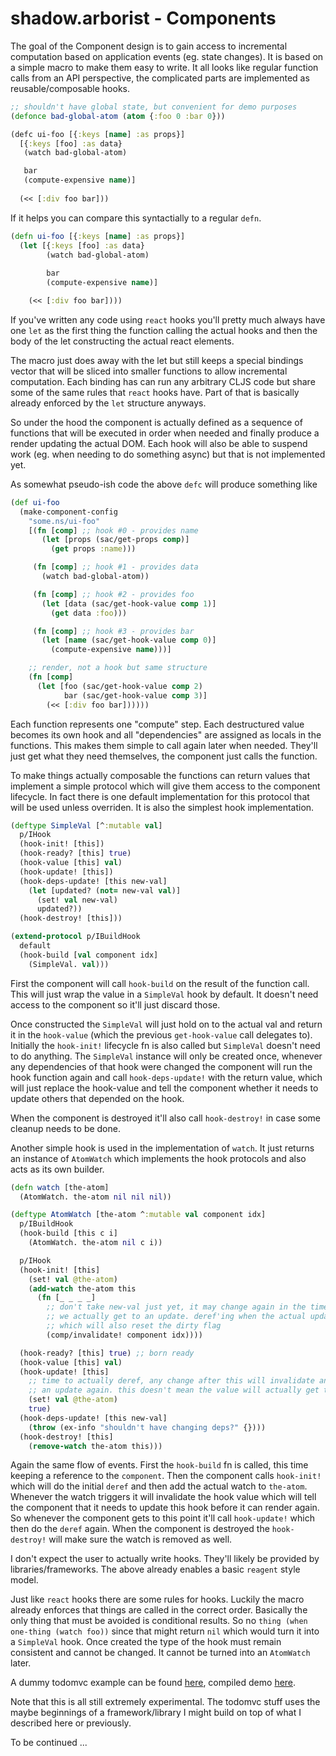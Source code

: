 # shadow.arborist - Components

The goal of the Component design is to gain access to incremental computation based on application events (eg. state changes). It is based on a simple macro to make them easy to write. It all looks like regular function calls from an API perspective, the complicated parts are implemented as reusable/composable hooks.


```clojure
;; shouldn't have global state, but convenient for demo purposes
(defonce bad-global-atom (atom {:foo 0 :bar 0}))

(defc ui-foo [{:keys [name] :as props}]
  [{:keys [foo] :as data}
   (watch bad-global-atom)

   bar
   (compute-expensive name)]
  
  (<< [:div foo bar]))
```

If it helps you can compare this syntactially to a regular `defn`.

```clojure
(defn ui-foo [{:keys [name] :as props}]
  (let [{:keys [foo] :as data}
        (watch bad-global-atom)
        
        bar
        (compute-expensive name)]

    (<< [:div foo bar])))
```

If you've written any code using `react` hooks you'll pretty much always have one `let` as the first thing the function calling the actual hooks and then the body of the let constructing the actual react elements.

The macro just does away with the let but still keeps a special bindings vector that will be sliced into smaller functions to allow incremental computation. Each binding has can run any arbitrary CLJS code but share some of the same rules that `react` hooks have. Part of that is basically already enforced by the `let` structure anyways.

So under the hood the component is actually defined as a sequence of functions that will be executed in order when needed and finally produce a render updating the actual DOM. Each hook will also be able to suspend work (eg. when needing to do something async) but that is not implemented yet.

As somewhat pseudo-ish code the above `defc` will produce something like

```clojure
(def ui-foo
  (make-component-config
    "some.ns/ui-foo"
    [(fn [comp] ;; hook #0 - provides name
       (let [props (sac/get-props comp)]
         (get props :name)))

     (fn [comp] ;; hook #1 - provides data
       (watch bad-global-atom))

     (fn [comp] ;; hook #2 - provides foo
       (let [data (sac/get-hook-value comp 1)]
         (get data :foo)))

     (fn [comp] ;; hook #3 - provides bar
       (let [name (sac/get-hook-value comp 0)]
         (compute-expensive name)))]

    ;; render, not a hook but same structure
    (fn [comp]
      (let [foo (sac/get-hook-value comp 2)
            bar (sac/get-hook-value comp 3)]
        (<< [:div foo bar])))))
```

Each function represents one "compute" step. Each destructured value becomes its own hook and all "dependencies" are assigned as locals in the functions. This makes them simple to call again later when needed. They'll just get what they need themselves, the component just calls the function.

To make things actually composable the functions can return values that implement a simple protocol which will give them access to the component lifecycle. In fact there is one default implementation for this protocol that will be used unless overriden. It is also the simplest hook implementation.

```clojure
(deftype SimpleVal [^:mutable val]
  p/IHook
  (hook-init! [this])
  (hook-ready? [this] true)
  (hook-value [this] val)
  (hook-update! [this])
  (hook-deps-update! [this new-val]
    (let [updated? (not= new-val val)]
      (set! val new-val)
      updated?))
  (hook-destroy! [this]))

(extend-protocol p/IBuildHook
  default
  (hook-build [val component idx]
    (SimpleVal. val)))
```

First the component will call `hook-build` on the result of the function call. This will just wrap the value in a `SimpleVal` hook by default. It doesn't need access to the component so it'll just discard those.

Once constructed the `SimpleVal` will just hold on to the actual val and return it in the `hook-value` (which the previous `get-hook-value` call delegates to). Initially the `hook-init!` lifecycle fn is also called but `SimpleVal` doesn't need to do anything. The `SimpleVal` instance will only be created once, whenever any dependencies of that hook were changed the component will run the hook function again and call `hook-deps-update!` with the return value, which will just replace the hook-value and tell the component whether it needs to update others that depended on the hook.

When the component is destroyed it'll also call `hook-destroy!` in case some cleanup needs to be done.

Another simple hook is used in the implementation of `watch`. It just returns an instance of `AtomWatch` which implements the hook protocols and also acts as its own builder.

```clojure
(defn watch [the-atom]
  (AtomWatch. the-atom nil nil nil))
```

```clojure
(deftype AtomWatch [the-atom ^:mutable val component idx]
  p/IBuildHook
  (hook-build [this c i]
    (AtomWatch. the-atom nil c i))

  p/IHook
  (hook-init! [this]
    (set! val @the-atom)
    (add-watch the-atom this
      (fn [_ _ _ _]
        ;; don't take new-val just yet, it may change again in the time before
        ;; we actually get to an update. deref'ing when the actual update occurs
        ;; which will also reset the dirty flag
        (comp/invalidate! component idx))))

  (hook-ready? [this] true) ;; born ready
  (hook-value [this] val)
  (hook-update! [this]
    ;; time to actually deref, any change after this will invalidate and trigger
    ;; an update again. this doesn't mean the value will actually get to render.
    (set! val @the-atom)
    true)
  (hook-deps-update! [this new-val]
    (throw (ex-info "shouldn't have changing deps?" {})))
  (hook-destroy! [this]
    (remove-watch the-atom this)))
```

Again the same flow of events. First the `hook-build` fn is called, this time keeping a reference to the `component`. Then the component calls `hook-init!` which will do the initial `deref` and then add the actual watch to `the-atom`. Whenever the watch triggers it will invalidate the hook value which will tell the component that it needs to update this hook before it can render again. So whenever the component gets to this point it'll call `hook-update!` which then do the `deref` again. When the component is destroyed the `hook-destroy!` will make sure the watch is removed as well.

I don't expect the user to actually write hooks. They'll likely be provided by libraries/frameworks. The above already enables a basic `reagent` style model.

Just like `react` hooks there are some rules for hooks. Luckily the macro already enforces that things are called in the correct order. Basically the only thing that must be avoided is conditional results. So no `thing (when one-thing (watch foo))` since that might return `nil` which would turn it into a `SimpleVal` hook. Once created the type of the hook must remain consistent and cannot be changed. It cannot be turned into an `AtomWatch` later.


A dummy todomvc example can be found [here](https://github.com/thheller/shadow-experiments/blob/master/src/dev/shadow/experiments/grove/test_app/todomvc.cljs), compiled demo [here](https://code.thheller.com/demos/todomvc/).

Note that this is all still extremely experimental. The todomvc stuff uses the maybe beginnings of a framework/library I might build on top of what I described here or previously. 

To be continued ...